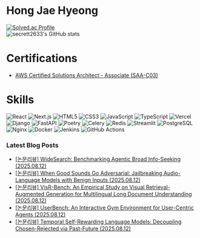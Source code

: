 # Hong Jae Hyeong

[![Solved.ac Profile](http://mazassumnida.wtf/api/v2/generate_badge?boj=secrett2633)](https://solved.ac/secrett2633/)  
![secrett2633's GitHub stats](https://github-readme-stats.vercel.app/api?username=secrett2633&show_icons=true&theme=radical)  

# Certifications
- [AWS Certified Solutions Architect - Associate (SAA-C03)](https://www.credly.com/badges/ee24ba15-e661-4741-bc4c-46bdaca76e75/public_url)

# Skills
![React](https://img.shields.io/badge/React-61DAFB.svg?&style=for-the-badge&logo=React&logoColor=white)
![Next.js](https://img.shields.io/badge/Next.js-000000.svg?&style=for-the-badge&logo=Next.js&logoColor=white)
![HTML5](https://img.shields.io/badge/HTML5-E34F26.svg?&style=for-the-badge&logo=HTML5&logoColor=white)
![CSS3](https://img.shields.io/badge/CSS3-1572B6.svg?&style=for-the-badge&logo=CSS3&logoColor=white)
![JavaScript](https://img.shields.io/badge/JavaScript-F7DF1E.svg?&style=for-the-badge&logo=JavaScript&logoColor=white)
![TypeScript](https://img.shields.io/badge/TypeScript-3178C6.svg?&style=for-the-badge&logo=TypeScript&logoColor=white)
![Vercel](https://img.shields.io/badge/Vercel-000000.svg?&style=for-the-badge&logo=Vercel&logoColor=white)  
![Django](https://img.shields.io/badge/Django-092E20.svg?&style=for-the-badge&logo=Django&logoColor=white)
![FastAPI](https://img.shields.io/badge/FastAPI-009688.svg?&style=for-the-badge&logo=FastAPI&logoColor=white)
![Poetry](https://img.shields.io/badge/Poetry-7031B9.svg?&style=for-the-badge&logo=Poetry&logoColor=white)
![Celery](https://img.shields.io/badge/Celery-378B29.svg?&style=for-the-badge&logo=Celery&logoColor=white)
![Redis](https://img.shields.io/badge/Redis-DC382D.svg?&style=for-the-badge&logo=Redis&logoColor=white)
![Streamlit](https://img.shields.io/badge/Streamlit-FF4B4B.svg?&style=for-the-badge&logo=Streamlit&logoColor=white)
![PostgreSQL](https://img.shields.io/badge/PostgreSQL-4169E1.svg?&style=for-the-badge&logo=PostgreSQL&logoColor=white)  
![Nginx](https://img.shields.io/badge/Nginx-009639.svg?&style=for-the-badge&logo=Nginx&logoColor=white)
![Docker](https://img.shields.io/badge/Docker-2496ED.svg?&style=for-the-badge&logo=Docker&logoColor=white)
![Jenkins](https://img.shields.io/badge/Jenkins-D24939.svg?&style=for-the-badge&logo=Jenkins&logoColor=white)
![GitHub Actions](https://img.shields.io/badge/GitHub%20Actions-2088FF.svg?&style=for-the-badge&logo=GitHub%20Actions&logoColor=white)

### Latest Blog Posts
- [[논문리뷰] WideSearch: Benchmarking Agentic Broad Info-Seeking (2025.08.12)](https://secrett2633.github.io/ai/review/2025-8-12-WideSearch_Benchmarking_Agentic_Broad_Info-Seeking/)
- [[논문리뷰] When Good Sounds Go Adversarial: Jailbreaking Audio-Language Models with Benign Inputs (2025.08.12)](https://secrett2633.github.io/ai/review/2025-8-12-When_Good_Sounds_Go_Adversarial_Jailbreaking_Audio-Language_Models_with_Benign_Inputs/)
- [[논문리뷰] VisR-Bench: An Empirical Study on Visual Retrieval-Augmented Generation for Multilingual Long Document Understanding (2025.08.12)](https://secrett2633.github.io/ai/review/2025-8-12-VisR-Bench_An_Empirical_Study_on_Visual_Retrieval-Augmented_Generation_for_Multilingual_Long_Document_Understanding/)
- [[논문리뷰] UserBench: An Interactive Gym Environment for User-Centric Agents (2025.08.12)](https://secrett2633.github.io/ai/review/2025-8-12-UserBench_An_Interactive_Gym_Environment_for_User-Centric_Agents/)
- [[논문리뷰] Temporal Self-Rewarding Language Models: Decoupling Chosen-Rejected via Past-Future (2025.08.12)](https://secrett2633.github.io/ai/review/2025-8-12-Temporal_Self-Rewarding_Language_Models_Decoupling_Chosen-Rejected_via_Past-Future/)